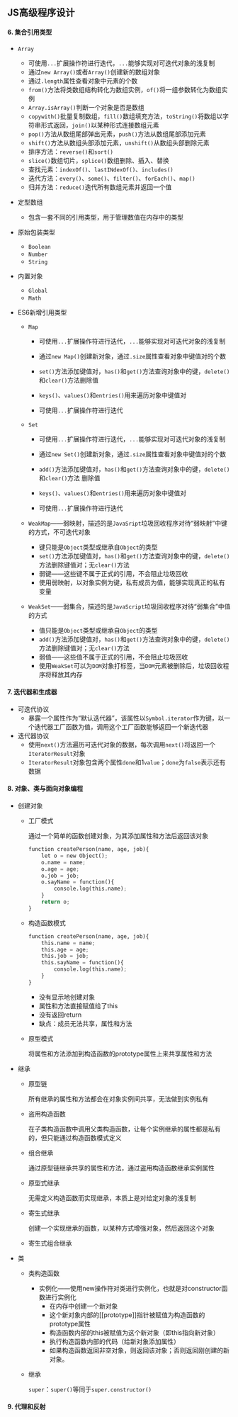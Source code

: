 ## JS高级程序设计

#### 6. 集合引用类型

* `Array`
  * 可使用`...`扩展操作符进行迭代，`...`能够实现对可迭代对象的浅复制
  * 通过`new Array()`或者`Array()`创建新的数组对象
  * 通过`.length`属性查看对象中元素的个数
  * `from()`方法将类数组结构转化为数组实例，`of()`将一组参数转化为数组实例
  * `Array.isArray()`判断一个对象是否是数组
  * `copywith()`批量复制数组，`fill()`数组填充方法，`toString()`将数组以字符串形式返回，`join()`以某种形式连接数组元素
  * `pop()`方法从数组尾部弹出元素，`push()`方法从数组尾部添加元素
  * `shift()`方法从数组头部添加元素，`unshift()`从数组头部删除元素
  * 排序方法：`reverse()`和`sort()`
  * `slice()`数组切片，`splice()`数组删除、插入、替换
  * 查找元素：`indexOf()`、`lastINdexOf()`、`includes()`
  * 迭代方法：`every()`、`some()`、`filter()`、`forEach()`、`map()`
  * 归并方法：`reduce()`迭代所有数组元素并返回一个值
* 定型数组
  * 包含一套不同的引用类型，用于管理数值在内存中的类型
* 原始包装类型
  * `Boolean`
  * `Number`
  * `String`
* 内置对象
  * `Global`
  * `Math`
* ES6新增引用类型
  
  * `Map`
  
    * 可使用`...`扩展操作符进行迭代，`...`能够实现对可迭代对象的浅复制
  
    * 通过`new Map()`创建新对象，通过`.size`属性查看对象中键值对的个数
    * `set()`方法添加键值对，`has()`和`get()`方法查询对象中的键，`delete()`和`clear()`方法删除值
    * `keys()`、`values()`和`entries()`用来遍历对象中键值对
    * 可使用`...`扩展操作符进行迭代
  * `Set`
  
    * 可使用`...`扩展操作符进行迭代，`...`能够实现对可迭代对象的浅复制
  
    * 通过`new Set()`创建新对象，通过`.size`属性查看对象中键值对的个数
    * `add()`方法添加键值对，`has()`和`get()`方法查询对象中的键，`delete()`和`clear()`方法 删除值
    * `keys()`、`values()`和`entries()`用来遍历对象中键值对
    * 可使用`...`扩展操作符进行迭代
  * `WeakMap`——弱映射，描述的是`JavaSript`垃圾回收程序对待“弱映射”中键的方式，不可迭代对象
    * 键只能是`Object`类型或继承自`Object`的类型
    * `set()`方法添加键值对，`has()`和`get()`方法查询对象中的键，`delete()`方法删除键值对；无`clear()`方法
    * 弱键——这些键不属于正式的引用，不会阻止垃圾回收
    * 使用弱映射，以对象实例为键，私有成员为值，能够实现真正的私有变量
  * `WeakSet`——弱集合，描述的是`JavaScript`垃圾回收程序对待“弱集合”中值的方式
  
    * 值只能是`Object`类型或继承自`Object`的类型
    * `add()`方法添加键值对，`has()`和`get()`方法查询对象中的键，`delete()`方法删除键值对；无`clear()`方法
    * 弱值——这些值不属于正式的引用，不会阻止垃圾回收
    * 使用`WeakSet`可以为`DOM`对象打标签，当`DOM`元素被删除后，垃圾回收程序将释放其内存

#### 7. 迭代器和生成器

* 可迭代协议
  * 暴露一个属性作为“默认迭代器”，该属性以`Symbol.iterator`作为键，以一个迭代器工厂函数为值，调用这个工厂函数能够返回一个新迭代器
* 迭代器协议
  * 使用`next()`方法遍历可迭代对象的数据，每次调用`next()`将返回一个`IteratorResult`对象
  * `IteratorResult`对象包含两个属性`done`和1`value`；`done`为`false`表示还有数据

#### 8. 对象、类与面向对象编程

* 创建对象

  * 工厂模式

    通过一个简单的函数创建对象，为其添加属性和方法后返回该对象

    ```python
    function createPerson(name, age, job){
        let o = new Object();
        o.name = name;
        o.age = age;
        o.job = job;
        o.sayName = function(){
            console.log(this.name);
        }
        return o;
    }
    ```

    

  * 构造函数模式

    ```python
    function createPerson(name, age, job){
        this.name = name;
        this.age = age;
        this.job = job;
        this.sayName = function(){
            console.log(this.name);
        }
    }
    ```

    * 没有显示地创建对象
    * 属性和方法直接赋值给了this
    * 没有返回return
    * 缺点：成员无法共享，属性和方法

  * 原型模式

    将属性和方法添加到构造函数的prototype属性上来共享属性和方法

* 继承

  * 原型链

    所有继承的属性和方法都会在对象实例间共享，无法做到实例私有

  * 盗用构造函数

    在子类构造函数中调用父类构造函数，让每个实例继承的属性都是私有的，但只能通过构造函数模式定义

  * 组合继承

    通过原型链继承共享的属性和方法，通过盗用构造函数继承实例属性

  * 原型式继承

    无需定义构造函数而实现继承，本质上是对给定对象的浅复制

  * 寄生式继承

    创建一个实现继承的函数，以某种方式增强对象，然后返回这个对象

  * 寄生式组合继承

    

* 类

  * 类构造函数

    * 实例化——使用new操作符对类进行实例化，也就是对constructor函数进行实例化
      * 在内存中创建一个新对象
      * 这个新对象内部的[[prototype]]指针被赋值为构造函数的prototype属性
      * 构造函数内部的this被赋值为这个新对象（即this指向新对象）
      * 执行构造函数内部的代码（给新对象添加属性）
      * 如果构造函数返回非空对象，则返回该对象；否则返回刚创建的新对象。
  
  * 继承
  
    `super`：`super()`等同于`super.constructor()`

#### 9. 代理和反射

